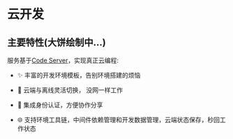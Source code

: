 # 云开发

## 主要特性(大饼绘制中...)

服务基于[Code Server](https://github.com/cdr/code-server)，实现真正云编程:

* ✨ 丰富的开发环境模板，告别环境搭建的烦恼 

* 🥳 云端与离线灵活切换， 没网一样工作

* 🔐 集成身份认证，方便协作分享

* 🌐 支持环境工具链，中间件依赖管理和开发数据管理，云端状态保存，秒回工作状态
